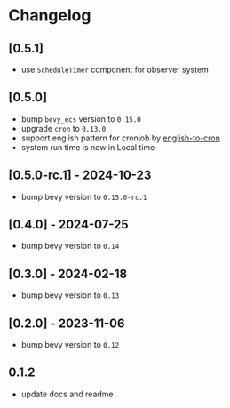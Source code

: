 # Changelog

## [0.5.1]

* use `ScheduleTimer` component for observer system

## [0.5.0]

* bump `bevy_ecs` version to `0.15.0`
* upgrade `cron` to `0.13.0`
* support english pattern for cronjob by [english-to-cron](https://github.com/kaplanelad/english-to-cron)
* system run time is now in Local time

## [0.5.0-rc.1] - 2024-10-23

* bump bevy version to `0.15.0-rc.1`

## [0.4.0] - 2024-07-25

* bump bevy version to `0.14`

## [0.3.0] - 2024-02-18

* bump bevy version to `0.13`

## [0.2.0] - 2023-11-06

* bump bevy version to `0.12`

## 0.1.2

- update docs and readme